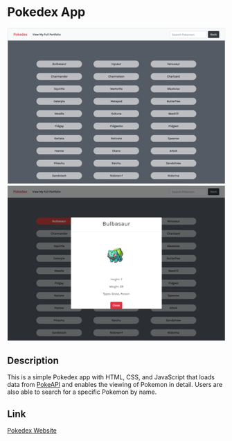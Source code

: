 # Pokedex App

<img src="img/pokedex_screenshot1.PNG" alt="App demonstration">
<img src="img/pokedex_screenshot2.PNG" alt="App demonstration">

## Description
This is a simple Pokedex app with HTML, CSS, and JavaScript that loads data from [PokeAPI](https://pokeapi.co/) and enables the viewing of Pokemon in detail. Users are also able to search for a specific Pokemon by name.

## Link
[Pokedex Website](https://gracesuhyun.github.io/pokedex)